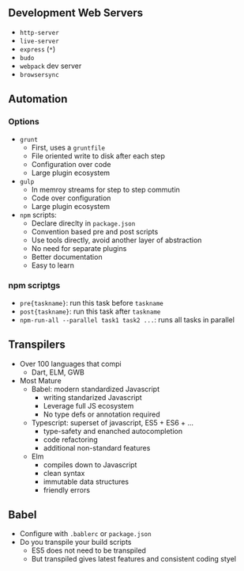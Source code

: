 

## Development Web Servers

- `http-server`
- `live-server`
- `express` (`*`)
- `budo`
- `webpack` dev server
- `browsersync`

## Automation

### Options

- `grunt`
    - First, uses a `gruntfile`
    - File oriented write to disk after each step
    - Configuration over code
    - Large plugin ecosystem
- `gulp`
    - In memroy streams for step to step commutin
    - Code over configuration
    - Large plugin ecosystem
- `npm` scripts:
    - Declare direclty in `package.json`
    - Convention based pre and post scripts
    - Use tools directly, avoid another layer of abstraction
    - No need for separate plugins
    - Better documentation
    - Easy to learn

### npm scriptgs

- `pre{taskname}`: run this task before `taskname`
- `post{taskname}`: run this task after `taskname`
- `npm-run-all --parallel task1 task2 ...`: runs all tasks in parallel


## Transpilers

- Over 100 languages that compi
    - Dart, ELM, GWB
- Most Mature
    - Babel: modern standardized Javascript
        - writing standarized Javascript
        - Leverage full JS ecosystem
        - No type defs or annotation required
    - Typescript: superset of javascript, ES5 + ES6 + ...
        - type-safety and enanched autocompletion
        - code refactoring
        - additional non-standard features
    - Elm
        - compiles down to Javascript
        - clean syntax
        - immutable data structures
        - friendly errors

## Babel

- Configure with `.bablerc` or `package.json`
- Do you transpile your build scripts
    - ES5 does not need to be transpiled
    - But transpiled gives latest features and consistent coding styel
